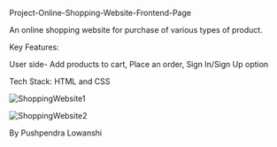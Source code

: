 Project-Online-Shopping-Website-Frontend-Page


An online shopping website for purchase of various types of product.

Key Features:

User side- Add products to cart, Place an order, Sign In/Sign Up option

Tech Stack: HTML and CSS

![ShoppingWebsite1](https://user-images.githubusercontent.com/80954470/127031228-aaa8007e-6b28-470f-83f4-16ef4c865524.png)

![ShoppingWebsite2](https://user-images.githubusercontent.com/80954470/127031280-cdd67ce1-7a24-4200-bc15-67dbea6668fc.png)
 
 
By
Pushpendra Lowanshi
